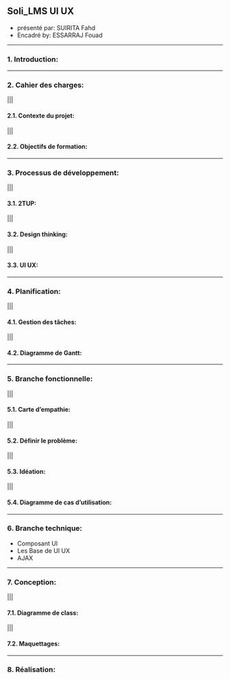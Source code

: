 ## **Soli_LMS UI UX**

- présenté par: SUIRITA Fahd
- Encadré by: ESSARRAJ Fouad

---

### **1. Introduction:**

---

### **2. Cahier des charges:**

|||

#### **2.1. Contexte du projet:**

|||

#### **2.2. Objectifs de formation:**

---

### **3. Processus de développement:**

|||

#### **3.1. 2TUP:**

|||

#### **3.2. Design thinking:**

|||

#### **3.3. UI UX:**

---

### **4. Planification:**

|||

#### **4.1. Gestion des tâches:**

|||

#### **4.2. Diagramme de Gantt:**

---

### **5. Branche fonctionnelle:**

|||

#### **5.1. Carte d’empathie:**

|||

#### **5.2. Définir le problème:**

|||

#### **5.3. Idéation:**

|||

#### **5.4. Diagramme de cas d’utilisation:**

---

### **6. Branche technique:**

- Composant UI
- Les Base de UI UX
- AJAX

---

### **7. Conception:**

|||

#### **7.1. Diagramme de class:**

|||

#### **7.2. Maquettages:**

---

### **8. Réalisation:**
